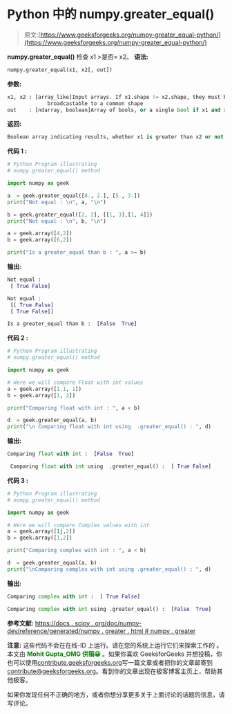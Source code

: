 # Python 中的 numpy.greater_equal()

> 原文:[https://www.geeksforgeeks.org/numpy-greater_equal-python/](https://www.geeksforgeeks.org/numpy-greater_equal-python/)

**numpy.greater_equal()** 检查 x1 >是否= x2。
**语法:**

```py
numpy.greater_equal(x1, x2[, out])
```

**参数:**

```py
x1, x2 : [array_like]Input arrays. If x1.shape != x2.shape, they must be 
             broadcastable to a common shape 
out    : [ndarray, boolean]Array of bools, or a single bool if x1 and x2 are scalars.

```

**返回:**

```py
Boolean array indicating results, whether x1 is greater than x2 or not.

```

**代码 1 :**

```py
# Python Program illustrating
# numpy.greater_equal() method

import numpy as geek 

a  = geek.greater_equal([8., 2.], [5., 3.])
print("Not equal : \n", a, "\n")

b = geek.greater_equal([2, 2], [[1, 3],[1, 4]])
print("Not equal : \n", b, "\n")

a = geek.array([4,2])
b = geek.array([6,2])

print("Is a greater_equal than b : ", a >= b)
```

**输出:**

```py
Not equal : 
 [ True False] 

Not equal : 
 [[ True False]
 [ True False]] 

Is a greater_equal than b :  [False  True]

```

**代码 2 :**

```py
# Python Program illustrating
# numpy.greater_equal() method

import numpy as geek 

# Here we will compare Float with int values
a = geek.array([1.1, 1])
b = geek.array([1, 2])

print("Comparing float with int : ", a < b)

d  = geek.greater_equal(a, b)
print("\n Comparing float with int using  .greater_equal() : ", d)
```

**输出:**

```py
Comparing float with int :  [False  True]

 Comparing float with int using  .greater_equal() :  [ True False]

```

**代码 3 :**

```py
# Python Program illustrating
# numpy.greater_equal() method

import numpy as geek 

# Here we will compare Complex values with int 
a = geek.array([1j,2])
b = geek.array([1,2])

print("Comparing complex with int : ", a < b)

d  = geek.greater_equal(a, b)
print("\nComparing complex with int using .greater_equal() : ", d)
```

**输出:**

```py
Comparing complex with int :  [ True False]

Comparing complex with int using .greater_equal() :  [False  True]

```

**参考文献:**
[https://docs . scipy . org/doc/numpy-dev/reference/generated/numpy . greater . html # numpy . greater](https://docs.scipy.org/doc/numpy-dev/reference/generated/numpy.greater.html#numpy.greater)

**注意:**
这些代码不会在在线-ID 上运行。请在您的系统上运行它们来探索工作的
。
本文由 <font color="green">**Mohit Gupta_OMG 供稿😀**</font> 。如果你喜欢 GeeksforGeeks 并想投稿，你也可以使用[contribute.geeksforgeeks.org](http://www.contribute.geeksforgeeks.org)写一篇文章或者把你的文章邮寄到 contribute@geeksforgeeks.org。看到你的文章出现在极客博客主页上，帮助其他极客。

如果你发现任何不正确的地方，或者你想分享更多关于上面讨论的话题的信息，请写评论。